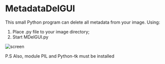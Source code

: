 # MetadataDelGUI

This small Python program can delete all metadata from your image.
Using:
1. Place .py file to your image directory;
2. Start MDelGUI.py

![screen](https://user-images.githubusercontent.com/51692800/77842728-9b7f8180-71b7-11ea-9227-cd9bbee11624.png)

P.S Also, module PIL and Python-tk must be installed
